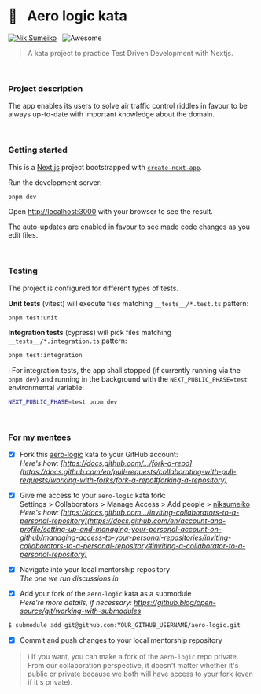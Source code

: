 # 🛫 &nbsp; Aero logic kata

[![Nik Sumeiko](https://img.shields.io/badge/Nik_Sumeiko-0762C8?logo=LinkedIn)](https://www.linkedin.com/in/niksumeiko/) &nbsp; ![Awesome](https://awesome.re/badge.svg)

> A kata project to practice Test Driven Development with Nextjs.

&nbsp;
### Project description
The app enables its users to solve air traffic control riddles in favour to be always up-to-date with important knowledge about the domain.

&nbsp;
### Getting started
This is a [Next.js](https://nextjs.org) project bootstrapped with [`create-next-app`](https://nextjs.org/docs/app/api-reference/cli/create-next-app).

Run the development server:
```bash
pnpm dev
```

Open [http://localhost:3000](http://localhost:3000) with your browser to see the result.

The auto-updates are enabled in favour to see made code changes as you edit files.

&nbsp;
### Testing
The project is configured for different types of tests.

**Unit tests** (vitest) will execute files matching `__tests__/*.test.ts` pattern:
```shell
pnpm test:unit
```

**Integration tests** (cypress) will pick files matching `__tests__/*.integration.ts` pattern:
```shell
pnpm test:integration
```

ℹ For integration tests, the app shall stopped (if currently running via the `pnpm dev`) and running in the background with the `NEXT_PUBLIC_PHASE=test` environmental variable:

```bash
NEXT_PUBLIC_PHASE=test pnpm dev
```

&nbsp;
### For my mentees

- [x] Fork this [aero-logic](https://github.com/niksumeiko/aero-logic) kata to your GitHub account:  
  _Here's how: [https://docs.github.com/…/fork-a-repo](https://docs.github.com/en/pull-requests/collaborating-with-pull-requests/working-with-forks/fork-a-repo#forking-a-repository)_

- [x] Give me access to your `aero-logic` kata fork:  
  Settings > Collaborators > Manage Access > Add people > [niksumeiko](https://github.com/niksumeiko)  
  _Here's how: [https://docs.github.com…/inviting-collaborators-to-a-personal-repository](https://docs.github.com/en/account-and-profile/setting-up-and-managing-your-personal-account-on-github/managing-access-to-your-personal-repositories/inviting-collaborators-to-a-personal-repository#inviting-a-collaborator-to-a-personal-repository)_

- [x] Navigate into your local mentorship repository  
  _The one we run discussions in_

- [x] Add your fork of the `aero-logic` kata as a submodule  
  _Here're more details, if necessary: https://github.blog/open-source/git/working-with-submodules_
```bash
$ submodule add git@github.com:YOUR_GITHUB_USERNAME/aero-logic.git
```

- [x] Commit and push changes to your local mentorship repository
>ℹ️ If you want, you can make a fork of the `aero-logic` repo private. From our collaboration perspective, it doesn't matter whether it's public or private because we both will have access to your fork (even if it's private).